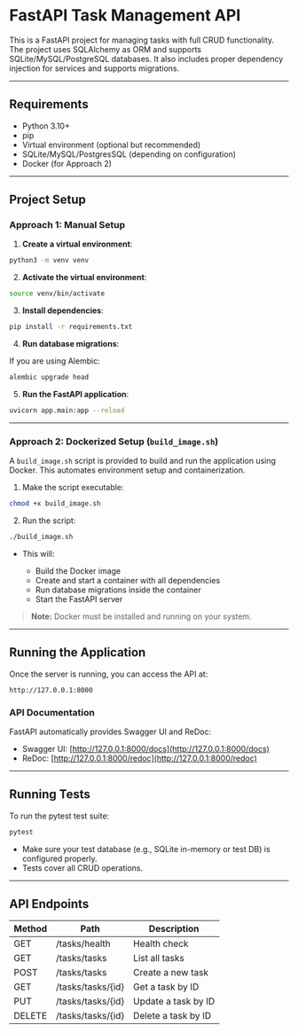 # FastAPI Task Management API

This is a FastAPI project for managing tasks with full CRUD functionality. The project uses SQLAlchemy as ORM and supports SQLite/MySQL/PostgreSQL databases. It also includes proper dependency injection for services and supports migrations.

---

## Requirements

- Python 3.10+
- pip
- Virtual environment (optional but recommended)
- SQLite/MySQL/PostgresSQL (depending on configuration)
- Docker (for Approach 2)

---

## Project Setup

### Approach 1: Manual Setup

1. **Create a virtual environment**:

```bash
python3 -m venv venv
````

2. **Activate the virtual environment**:

```bash
source venv/bin/activate
```

3. **Install dependencies**:

```bash
pip install -r requirements.txt
```

4. **Run database migrations**:

If you are using Alembic:

```bash
alembic upgrade head
```

5. **Run the FastAPI application**:

```bash
uvicorn app.main:app --reload
```

---

### Approach 2: Dockerized Setup (`build_image.sh`)

A `build_image.sh` script is provided to build and run the application using Docker. This automates environment setup and containerization.

1. Make the script executable:

```bash
chmod +x build_image.sh
```

2. Run the script:

```bash
./build_image.sh
```

* This will:

  * Build the Docker image
  * Create and start a container with all dependencies
  * Run database migrations inside the container
  * Start the FastAPI server

> **Note:** Docker must be installed and running on your system.

---

## Running the Application

Once the server is running, you can access the API at:

```
http://127.0.0.1:8000
```

### API Documentation

FastAPI automatically provides Swagger UI and ReDoc:

* Swagger UI: [http://127.0.0.1:8000/docs](http://127.0.0.1:8000/docs)
* ReDoc: [http://127.0.0.1:8000/redoc](http://127.0.0.1:8000/redoc)

---

## Running Tests

To run the pytest test suite:

```bash
pytest
```

* Make sure your test database (e.g., SQLite in-memory or test DB) is configured properly.
* Tests cover all CRUD operations.

---

## API Endpoints

| Method | Path              | Description         |
| ------ | ----------------- | ------------------- |
| GET    | /tasks/health     | Health check        |
| GET    | /tasks/tasks      | List all tasks      |
| POST   | /tasks/tasks      | Create a new task   |
| GET    | /tasks/tasks/{id} | Get a task by ID    |
| PUT    | /tasks/tasks/{id} | Update a task by ID |
| DELETE | /tasks/tasks/{id} | Delete a task by ID |

```